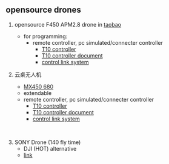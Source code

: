 ## opensource drones
1. opensource F450 APM2.8 drone in [taobao](https://item.taobao.com/item.htm?spm=a230r.1.14.16.669b11655pk6xe&id=537343116753&ns=1&abbucket=3#detail)
   
   - for programming:   
     - remote controller, pc simulated/connecter controller 
       - [T10 controller](http://www.skydroid.xin/?type=productinfo&S_id=90)
       - [T10 controller document](http://fuav.xin/download/shuomingshu/T10.pdf)
       - [control link system](http://www.skydroid.xin/?type=productinfo&S_id=105)

2. 云桌无人机
   -    [MX450 680](http://www.skydroid.xin/?type=product&S_id=9&lang=cn)
   -    extendable
   - remote controller, pc simulated/connecter controller 
       - [T10 controller](http://www.skydroid.xin/?type=productinfo&S_id=90)
       - [T10 controller document](http://fuav.xin/download/shuomingshu/T10.pdf)
       - [control link system](http://www.skydroid.xin/?type=productinfo&S_id=105)
</br>



3. SONY Drone (140 fly time)
   - DJI (HOT) alternative  
   -    [link](https://item.taobao.com/item.htm?spm=a312a.7700824.w4023-22544628591.4.11798c234daQIo&id=669625989990)